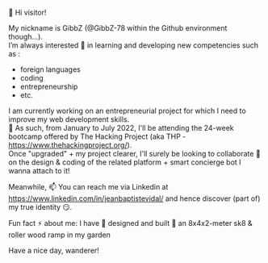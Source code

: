 👋 Hi visitor! 

My nickname is GibbZ (@GibbZ-78 within the Github environment though...).  
I’m always interested 👀 in learning and developing new competencies such as :
- foreign languages
- coding
- entrepreneurship
- etc.

I am currently working on an entrepreneurial project for which I need to improve my web development skills.  
🌱 As such, from January to July 2022, I'll be attending the 24-week bootcamp offered by The Hacking Project (aka THP - https://www.thehackingproject.org/).  
Once "upgraded" + my project clearer, I'll surely be looking to collaborate 💞️ on the design & coding of the related platform + smart concierge bot I wanna attach to it!

Meanwhile, 📫 You can reach me via Linkedin at https://www.linkedin.com/in/jeanbaptistevidal/ and hence discover (part of) my true identity :smirk:.

Fun fact :zap: about me: I have :wrench: designed and built :nut_and_bolt: an 8x4x2-meter sk8 & roller wood ramp in my garden

Have a nice day, wanderer!

<!---
GibbZ-78/GibbZ-78 is a ✨ special ✨ repository because its `README.md` (this file) appears on your GitHub profile.
You can click the Preview link to take a look at your changes.
--->
